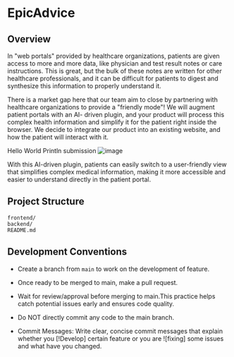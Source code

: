 # EpicAdvice

## Overview

In "web portals" provided by healthcare organizations, patients are given access to more and more data, like physician and test result notes or care instructions. This is great, but the bulk of these notes are written for other healthcare professionals, and it can be difficult for patients to digest and synthesize this information to properly understand it.

There is a market gap here that our team aim to close by partnering with healthcare organizations to provide a "friendly mode"! We will augment patient portals with an AI- driven plugin, and your product will process this complex health information and simplify it for the patient right inside the browser. We decide to integrate our product into an existing website, and how the patient will interact with it.

Hello World Println submission
![image](https://github.com/user-attachments/assets/3e3d5b57-4af0-4c10-a6ab-4e438bb17046)

With this AI-driven plugin, patients can easily switch to a user-friendly view that simplifies complex medical information, making it more accessible and easier to understand directly in the patient portal.

## Project Structure
```
frontend/
backend/
README.md   

```

## Development Conventions
- Create a branch from `main` to work on the development of feature.
- Once ready to be merged to main, make a pull request.
- Wait for review/approval before merging to main.This practice helps catch potential issues early and ensures code quality.

- Do NOT directly commit any code to the main branch.

- Commit Messages: Write clear, concise commit messages that explain whether you [!Develop] certain feature or you are ![fixing] some issues and what have you changed. 


